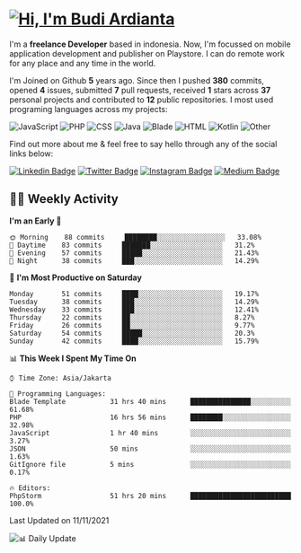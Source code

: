 # [![Hi, I'm Budi Ardianta](https://readme-typing-svg.herokuapp.com?size=24&vCenter=true&lines=%F0%9F%91%8B+Hi%2C+I'm+Budi+Ardianta+;%F0%9F%92%BB+Android+And+Web+Developer+)](https://git.io/typing-svg)

I'm a **freelance Developer** based in indonesia. Now, I'm focussed on mobile application development and publisher on Playstore. I can do remote work for any place and any time in the world.

I'm Joined on Github **5** years ago. Since then I pushed **380** commits, opened **4** issues, submitted **7** pull requests, received **1** stars across **37** personal projects and contributed to **12** public repositories.
I most used programing languages across my projects:

![JavaScript](https://img.shields.io/badge/-JavaScript-%23f1e05a?style=flat&logo=JavaScript&logoColor=white)
![PHP](https://img.shields.io/badge/-PHP-%234F5D95?style=flat&logo=PHP&logoColor=white)
![CSS](https://img.shields.io/badge/-CSS-%23563d7c?style=flat&logo=CSS&logoColor=white)
![Java](https://img.shields.io/badge/-Java-%23b07219?style=flat&logo=Java&logoColor=white)
![Blade](https://img.shields.io/badge/-Blade-%23f7523f?style=flat&logo=Blade&logoColor=white)
![HTML](https://img.shields.io/badge/-HTML-%23e34c26?style=flat&logo=HTML&logoColor=white)
![Kotlin](https://img.shields.io/badge/-Kotlin-%23A97BFF?style=flat&logo=Kotlin&logoColor=white)
![Other](https://img.shields.io/badge/-Other-%23ededed?style=flat&logo=Other&logoColor=white)

Find out more about me & feel free to say hello through any of the social links below:

[![Linkedin Badge](https://img.shields.io/badge/-budiardianata-blue?style=flat&logo=Linkedin&logoColor=white&link=https://www.linkedin.com/in/budiardianata/)](https://www.linkedin.com/in/budiardianata/)
[![Twitter Badge](https://img.shields.io/badge/-budiardianata-%231DA1F2.svg?style=flat&logo=twitter&logoColor=white&link=https://www.twitter.com/budiardianata)](https://www.linkedin.com/in/budiardianata/)
[![Instagram Badge](https://img.shields.io/badge/-budiardianata-purple?style=flat&logo=instagram&logoColor=white&link=https://instagram.com/budiardianata/)](https://instagram.com/budiardianata)
[![Medium Badge](https://img.shields.io/badge/-@budiardianata-%2312100E.svg?style=flat&logo=Medium&logoColor=white&link=https://medium.com/@budiardianata/)](https://medium.com/@budiardianata)

## 👨‍💻 Weekly Activity
<!--START_SECTION:waka-->
**I'm an Early 🐤** 

```text
🌞 Morning    88 commits     ████████░░░░░░░░░░░░░░░░░   33.08% 
🌆 Daytime    83 commits     ███████░░░░░░░░░░░░░░░░░░   31.2% 
🌃 Evening    57 commits     █████░░░░░░░░░░░░░░░░░░░░   21.43% 
🌙 Night      38 commits     ███░░░░░░░░░░░░░░░░░░░░░░   14.29%

```
📅 **I'm Most Productive on Saturday** 

```text
Monday       51 commits     ████░░░░░░░░░░░░░░░░░░░░░   19.17% 
Tuesday      38 commits     ███░░░░░░░░░░░░░░░░░░░░░░   14.29% 
Wednesday    33 commits     ███░░░░░░░░░░░░░░░░░░░░░░   12.41% 
Thursday     22 commits     ██░░░░░░░░░░░░░░░░░░░░░░░   8.27% 
Friday       26 commits     ██░░░░░░░░░░░░░░░░░░░░░░░   9.77% 
Saturday     54 commits     █████░░░░░░░░░░░░░░░░░░░░   20.3% 
Sunday       42 commits     ████░░░░░░░░░░░░░░░░░░░░░   15.79%

```


📊 **This Week I Spent My Time On** 

```text
⌚︎ Time Zone: Asia/Jakarta

💬 Programming Languages: 
Blade Template           31 hrs 40 mins      ███████████████░░░░░░░░░░   61.68% 
PHP                      16 hrs 56 mins      ████████░░░░░░░░░░░░░░░░░   32.98% 
JavaScript               1 hr 40 mins        ░░░░░░░░░░░░░░░░░░░░░░░░░   3.27% 
JSON                     50 mins             ░░░░░░░░░░░░░░░░░░░░░░░░░   1.63% 
GitIgnore file           5 mins              ░░░░░░░░░░░░░░░░░░░░░░░░░   0.17%

🔥 Editors: 
PhpStorm                 51 hrs 20 mins      █████████████████████████   100.0%

```


 Last Updated on 11/11/2021
<!--END_SECTION:waka-->

![📊 Daily Update](https://github.com/budiardianata/budiardianata/actions/workflows/update-activity.yml/badge.svg)
